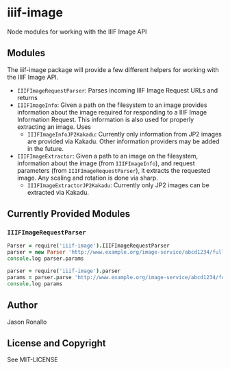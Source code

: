 # iiif-image

Node modules for working with the IIIF Image API

## Modules

The iiif-image package will provide a few different helpers for working with the IIIF Image API.

- `IIIFImageRequestParser`: Parses incoming IIIF Image Request URLs and returns
- `IIIFImageInfo`: Given a path on the filesystem to an image provides information about the image required for responding to a IIIF Image Information Request. This information is also used for properly extracting an image. Uses
  - `IIIFImageInfoJP2Kakadu`: Currently only information from JP2 images are provided via Kakadu. Other information providers may be added in the future.
- `IIIFImageExtractor`: Given a path to an image on the filesystem, information about the image (from `IIIFImageInfo`), and request parameters (from `IIIFImageRequestParser`), it extracts the requested image. Any scaling and rotation is done via sharp.
  - `IIIFImageExtractorJP2Kakadu`: Currently only JP2 images can be extracted via Kakadu.

## Currently Provided Modules

### `IIIFImageRequestParser`

```coffee
Parser = require('iiif-image').IIIFImageRequestParser
parser = new Parser 'http://www.example.org/image-service/abcd1234/full/full/0/default.jpg'
console.log parser.params
```

```coffee
parser = require('iiif-image').parser
params = parser.parse 'http://www.example.org/image-service/abcd1234/full/full/0/default.jpg'
console.log params
```

## Author

Jason Ronallo

## License and Copyright

See MIT-LICENSE

